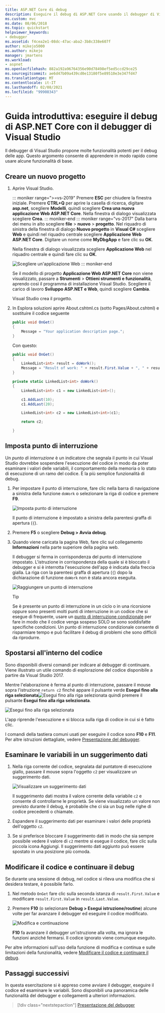 ```yaml
---
title: ASP.NET Core di debug
description: Eseguire il debug di ASP.NET Core usando il debugger di Visual Studio
ms.custom: mvc
ms.date: 08/06/2018
ms.topic: quickstart
helpviewer_keywords:
- debugger
ms.assetid: f4cea2e1-08dc-47ac-aba2-3b8c338e607f
author: mikejo5000
ms.author: mikejo
manager: jmartens
ms.workload:
- aspnet
ms.openlocfilehash: 882a192a96764356e90d78498ef5ed5ccd29ce25
ms.sourcegitcommit: ae6d47b09a439cd0e13180f5e89510e3e347fd47
ms.translationtype: MT
ms.contentlocale: it-IT
ms.lasthandoff: 02/08/2021
ms.locfileid: "99908343"
---
```

# <a name="quickstart-debug-aspnet-core-with-the-visual-studio-debugger"></a>Guida introduttiva: eseguire il debug di ASP.NET Core con il debugger di Visual Studio

Il debugger di Visual Studio propone molte funzionalità potenti per il debug delle app. Questo argomento consente di apprendere in modo rapido come usare alcune funzionalità di base.

## <a name="create-a-new-project"></a>Creare un nuovo progetto

1. Aprire Visual Studio.

    ::: moniker range=">=vs-2019"
    Premere **ESC** per chiudere la finestra iniziale. Premere **CTRL+Q** per aprire la casella di ricerca, digitare **asp.net**, scegliere **Modelli**, quindi scegliere **Crea una nuova applicazione Web ASP.NET Core**. Nella finestra di dialogo visualizzata scegliere **Crea**.
    ::: moniker-end
    ::: moniker range="vs-2017"
    Dalla barra dei menu in alto scegliere **file**  >  **nuovo**  >  **progetto**. Nel riquadro di sinistra della finestra di dialogo **Nuovo progetto** in **Visual C#** scegliere **Web** e quindi nel riquadro centrale scegliere **Applicazione Web ASP.NET Core**. Digitare un nome come **MyDbgApp** e fare clic su **OK**.

    Nella finestra di dialogo visualizzata scegliere **Applicazione Web** nel riquadro centrale e quindi fare clic su **OK**.

    ![Scegliere un'applicazione Web](../debugger/media/dbg-qs-aspnet-choose-web-app.png)
    ::: moniker-end

    Se il modello di progetto **Applicazione Web ASP.NET Core** non viene visualizzato, passare a **Strumenti** > **Ottieni strumenti e funzionalità**, aprendo così il programma di installazione Visual Studio. Scegliere il carico di lavoro **Sviluppo ASP.NET e Web**, quindi scegliere **Cambia**.

    Visual Studio crea il progetto.

1. In Esplora soluzioni aprire About.cshtml.cs (sotto Pages/About.cshtml) e sostituire il codice seguente

    ```csharp
    public void OnGet()
    {
        Message = "Your application description page.";
    }
    ```

    Con questo:

    ```csharp
    public void OnGet()
    {
        LinkedList<int> result = doWork();
        Message = "Result of work: " + result.First.Value + ", " + result.First.Value;
    }

    private static LinkedList<int> doWork()
    {
        LinkedList<int> c1 = new LinkedList<int>();

        c1.AddLast(10);
        c1.AddLast(20);

        LinkedList<int> c2 = new LinkedList<int>(c1);

        return c2;

    }
    ```

## <a name="set-a-breakpoint"></a>Imposta punto di interruzione

Un *punto di interruzione* è un indicatore che segnala il punto in cui Visual Studio dovrebbe sospendere l'esecuzione del codice in modo da poter esaminare i valori delle variabili, il comportamento della memoria o lo stato di esecuzione di un ramo del codice. È la più semplice funzionalità di debug.

1. Per impostare il punto di interruzione, fare clic nella barra di navigazione a sinistra della funzione `doWork` o selezionare la riga di codice e premere **F9**.

    ![Imposta punto di interruzione](../debugger/media/dbg-qs-set-breakpoint-aspnet.png)

    Il punto di interruzione è impostato a sinistra della parentesi graffa di apertura (`{`).

1. Premere **F5** o scegliere **Debug > Avvia debug**.

1. Quando viene caricata la pagina Web, fare clic sul collegamento **Informazioni** nella parte superiore della pagina web.

    Il debugger si ferma in corrispondenza del punto di interruzione impostato. L'istruzione in corrispondenza della quale si è bloccato il debugger e si è interrotta l'esecuzione dell'app è indicata dalla freccia gialla. La riga con la parentesi graffa di apertura (`{`) dopo la dichiarazione di funzione `doWork` non è stata ancora eseguita.

    ![Raggiungere un punto di interruzione](../debugger/media/dbg-qs-hit-breakpoint-aspnet.png)

    > [!TIP]
    > Se è presente un punto di interruzione in un ciclo o in una ricorsione oppure sono presenti molti punti di interruzione in un codice che si esegue di frequente, usare un [punto di interruzione condizionale](../debugger/using-breakpoints.md#BKMK_Specify_a_breakpoint_condition_using_a_code_expression) per fare in modo che il codice venga sospeso SOLO se sono soddisfatte specifiche condizioni. Un punto di interruzione condizionale consente di risparmiare tempo e può facilitare il debug di problemi che sono difficili da riprodurre.

## <a name="navigate-code"></a>Spostarsi all'interno del codice

Sono disponibili diversi comandi per indicare al debugger di continuare. Viene illustrato un utile comando di esplorazione del codice disponibile a partire da Visual Studio 2017.

Mentre l'elaborazione è ferma al punto di interruzione, passare il mouse sopra l'istruzione `return c2` finché appare il pulsante verde **Esegui fino alla riga selezionata**![Esegui fino alla riga selezionata](../debugger/media/dbg-tour-run-to-click.png) quindi premere il pulsante **Esegui fino alla riga selezionata**.

![Esegui fino alla riga selezionata](../debugger/media/dbg-qs-run-to-click-aspnet.png)

L'app riprende l'esecuzione e si blocca sulla riga di codice in cui si è fatto clic.

I comandi della tastiera comuni usati per eseguire il codice sono **F10** e **F11**. Per altre istruzioni dettagliate, vedere [Presentazione del debugger](../debugger/debugger-feature-tour.md).

## <a name="inspect-variables-in-a-datatip"></a>Esaminare le variabili in un suggerimento dati

1. Nella riga corrente del codice, segnalata dal puntatore di esecuzione giallo, passare il mouse sopra l'oggetto `c2` per visualizzare un suggerimento dati.

    ![Visualizzare un suggerimento dati](../debugger/media/dbg-qs-data-tip-aspnet.png)

    Il suggerimento dati mostra il valore corrente della variabile `c2` e consente di controllarne le proprietà. Se viene visualizzato un valore non previsto durante il debug, è probabile che ci sia un bug nelle righe di codice precedenti o chiamate.

2. Espandere il suggerimento dati per esaminare i valori delle proprietà dell'oggetto `c2`.

3. Se si preferisce bloccare il suggerimento dati in modo che sia sempre possibile vedere il valore di `c2` mentre si esegue il codice, fare clic sulla piccola icona Aggiungi. Il suggerimento dati aggiunto può essere spostato in una posizione più comoda.

## <a name="edit-code-and-continue-debugging"></a>Modificare il codice e continuare il debug

Se durante una sessione di debug, nel codice si rileva una modifica che si desidera testare, è possibile farlo.

1. Nel metodo `OnGet` fare clic sulla seconda istanza di `result.First.Value` e modificare `result.First.Value` in `result.Last.Value`.

1. Premere **F10** (o selezionare **Debug > Esegui istruzione/routine**) alcune volte per far avanzare il debugger ed eseguire il codice modificato.

    ![Modifica e continuazione](../debugger/media/dbg-qs-edit-and-continue-aspnet.png "Modifica e continuazione")

    **F10** fa avanzare il debugger un'istruzione alla volta, ma ignora le funzioni anziché fermarsi. Il codice ignorato viene comunque eseguito.

Per altre informazioni sull'uso della funzione di modifica e continua e sulle limitazioni della funzionalità, vedere [Modificare il codice e continuare il debug](../debugger/edit-and-continue.md).

## <a name="next-steps"></a>Passaggi successivi

In questa esercitazione si è appreso come avviare il debugger, eseguire il codice ed esaminare le variabili. Sono disponibili una panoramica delle funzionalità del debugger e collegamenti a ulteriori informazioni.

> [!div class="nextstepaction"]
> [Presentazione del debugger](../debugger/debugger-feature-tour.md)
